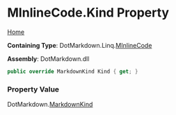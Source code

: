 <a name="_top"></a>

# MInlineCode\.Kind Property

[Home](../../../../README.md#_top)

**Containing Type**: DotMarkdown\.Linq\.[MInlineCode](../README.md#_top)

**Assembly**: DotMarkdown\.dll

```csharp
public override MarkdownKind Kind { get; }
```

### Property Value

DotMarkdown\.[MarkdownKind](../../../MarkdownKind/README.md#_top)

